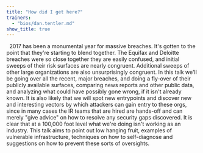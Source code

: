 ```yaml
---
title: "How did I get here?"
trainers:
  - "bios/dan.tentler.md"
show_title: true
---
```

&nbsp; 2017 has been a monumental year for massive breaches. It's gotten to the point that they're starting to blend together. The Equifax and Deloitte breaches were so close together they are easily confused, and initial sweeps of their risk surfaces are nearly congruent. Additional sweeps of other large organizations are also unsurprisingly congruent. In this talk we'll be going over all the recent, major breaches, and doing a fly-over of their publicly available surfaces, comparing news reports and other public data, and analyzing what could have possibly gone wrong, if it isn't already known. It is also likely that we will spot new entrypoints and discover new and interesting vectors by which attackers can gain entry to these orgs, since in many cases the IR teams that are hired are hands-off and can merely "give advice" on how to resolve any security gaps discovered. It is clear that at a 100,000 foot level what we're doing isn't working as an industry. This talk aims to point out low hanging fruit, examples of vulnerable infrastructure, techniques on how to self-diagnose and suggestions on how to prevent these sorts of oversights.